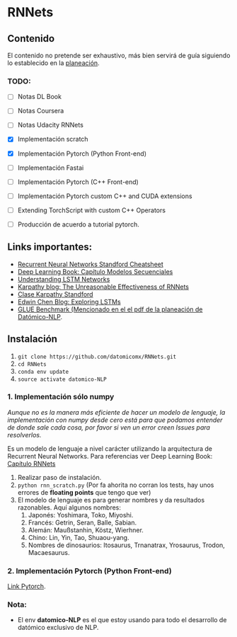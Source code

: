 # RNNets 

## Contenido

El contenido no pretende ser exhaustivo, más bien servirá de guía siguiendo lo establecido en la [planeación](Datómico-NLP.pdf).  


### TODO:
- [ ] Notas DL Book
- [ ] Notas Coursera 
- [ ] Notas Udacity RNNets
- [X] Implementación scratch
- [X] Implementación Pytorch (Python Front-end)
- [ ] Implementación Fastai
- [ ] Implementación Pytorch (C++ Front-end)
- [ ] Implementación Pytorch custom C++ and CUDA extensions
- [ ] Extending TorchScript with custom C++ Operators
- [ ] Producción de acuerdo a tutorial pytorch.


## Links importantes:

- [Recurrent Neural Networks Standford Cheatsheet](https://stanford.edu/~shervine/teaching/cs-230/cheatsheet-recurrent-neural-networks)
- [Deep Learning Book: Capítulo Modelos Secuenciales](https://www.deeplearningbook.org/contents/rnn.html)
- [Understanding LSTM Networks](https://colah.github.io/posts/2015-08-Understanding-LSTMs/)
- [Karpathy blog: The Unreasonable Effectiveness of RNNets](https://karpathy.github.io/2015/05/21/rnn-effectiveness/)
- [Clase Karpathy Standford](https://www.youtube.com/watch?v=iX5V1WpxxkY)
- [Edwin Chen Blog: Exploring LSTMs](http://blog.echen.me/2017/05/30/exploring-lstms/)
- [GLUE Benchmark (Mencionado en el el pdf de la planeación de Datómico-NLP](https://arxiv.org/pdf/1804.07461.pdf).

## Instalación
1. `git clone https://github.com/datomicomx/RNNets.git`
2. `cd RNNets`
3. `conda env update`
4. `source activate datomico-NLP`


### 1. Implementación sólo numpy
*Aunque no es la manera más eficiente de hacer un modelo de lenguaje, la implementación con numpy desde cero está para que podamos entender de donde sale cada cosa, por favor si ven un error creen Issues para resolverlos.*

Es un modelo de lenguaje a nivel carácter utilizando la arquitectura de Recurrent Neural Networks. Para referencias ver Deep Learning Book: [Capítulo RNNets](https://www.deeplearningbook.org/contents/rnn.html)


1. Realizar paso de instalación.
2. `python rnn_scratch.py` (Por fa ahorita no corran los tests, hay unos errores de **floating points** que tengo que ver)
3. El modelo de lenguaje es para generar nombres y da resultados razonables. Aquí algunos nombres:
    1. Japonés: Yoshimara, Toko, Miyoshi.
    2. Francés: Getrin, Seran, Balle, Sabian.
    3. Alemán: Maußstanhin, Köstz, Wierhner.
    4. Chino: Lin, Yin, Tao, Shuaou-yang. 
	5. Nombres de dinosaurios: Itosaurus, Trnanatrax, Yrosaurus, Trodon, Macaesaurus.


### 2. Implementación Pytorch (Python Front-end)
[Link Pytorch](https://pytorch.org/tutorials/intermediate/char_rnn_generation_tutorial.html).

### Nota:
- El env **datomico-NLP** es el que estoy usando para todo el desarrollo de datómico exclusivo de NLP.

